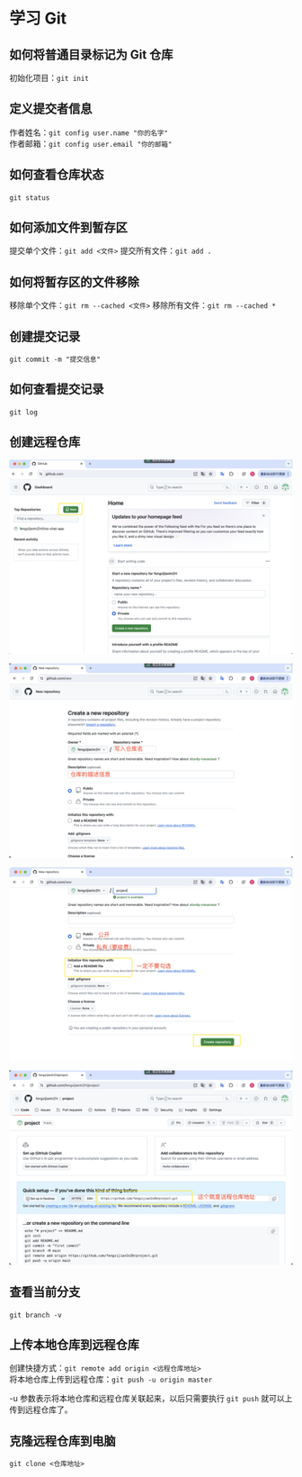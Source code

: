 # 学习 Git

## 如何将普通目录标记为 Git 仓库

初始化项目：`git init`

## 定义提交者信息

作者姓名：`git config user.name "你的名字"`  
作者邮箱：`git config user.email "你的邮箱"`

## 如何查看仓库状态

`git status`

## 如何添加文件到暂存区

提交单个文件：`git add <文件>`
提交所有文件：`git add .`

## 如何将暂存区的文件移除

移除单个文件：`git rm --cached <文件>`
移除所有文件：`git rm --cached *`

## 创建提交记录

`git commit -m "提交信息"`

## 如何查看提交记录

`git log`

## 创建远程仓库

![alt text](image.png)

![alt text](image-1.png)

![alt text](image-2.png)

![alt text](image-3.png)

## 查看当前分支
`git branch -v`

## 上传本地仓库到远程仓库

创建快捷方式：`git remote add origin <远程仓库地址>`  
将本地仓库上传到远程仓库：`git push -u origin master`

-u 参数表示将本地仓库和远程仓库关联起来，以后只需要执行 `git push` 就可以上传到远程仓库了。

## 克隆远程仓库到电脑

`git clone <仓库地址>`
